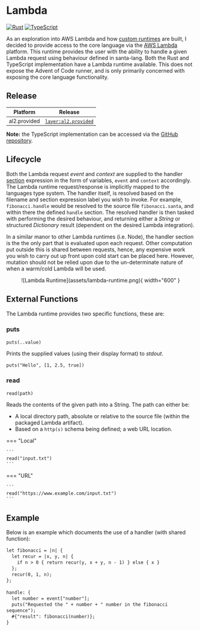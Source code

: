 # Lambda

[![Rust](https://img.shields.io/badge/rust-%23000000.svg?style=for-the-badge&logo=rust&logoColor=white)](https://github.com/eddmann/santa-lang-rs/tree/main/runtime/lambda) [![TypeScript](https://img.shields.io/badge/typescript-%23007ACC.svg?style=for-the-badge&logo=typescript&logoColor=white)](https://github.com/eddmann/santa-lang-ts/tree/main/src/lambda)

As an exploration into AWS Lambda and how [custom runtimes](https://docs.aws.amazon.com/lambda/latest/dg/runtimes-api.html) are built, I decided to provide access to the core language via the [AWS Lambda](https://aws.amazon.com/lambda/) platform.
This runtime provides the user with the ability to handle a given Lambda request using behaviour defined in santa-lang.
Both the Rust and TypeScript implementation have a Lambda runtime available.
This does not expose the Advent of Code runner, and is only primarily concerned with exposing the core language functionality.

## Release

| Platform     | Release                  |
| ------------ | ------------------------ |
| al2.provided | [`layer:al2.provided`]() |

**Note:** the TypeScript implementation can be accessed via the [GitHub repository](https://github.com/eddmann/santa-lang-ts).

## Lifecycle

Both the Lambda request _event_ and _context_ are supplied to the handler [section](language.md#sections) expression in the form of variables, `event` and `context` accordingly.
The Lambda runtime request/response is implicitly mapped to the languages type system.
The handler itself, is resolved based on the filename and section expression label you wish to invoke.
For example, `fibonacci.handle` would be resolved to the source file `fibonacci.santa`, and within there the defined `handle` section.
The resolved handler is then tasked with performing the desired behaviour, and returning either a _String_ or structured _Dictionary_ result (dependent on the desired Lambda integration).

In a similar manor to other Lambda runtimes (i.e. Node), the handler section is the the only part that is evaluated upon each request.
Other computation put outside this is shared between requests, hence, any expensive work you wish to carry out up front upon cold start can be placed here.
However, mutation should not be relied upon due to the un-determinate nature of when a warm/cold Lambda will be used.

<figure markdown>
  ![Lambda Runtime](assets/lambda-runtime.png){ width="600" }
</figure>

## External Functions

The Lambda runtime provides two specific functions, these are:

### puts

```
puts(..value)
```

Prints the supplied values (using their display format) to _stdout_.

```
puts("Hello", [1, 2.5, true])
```

### read

```
read(path)
```

Reads the contents of the given path into a String.
The path can either be:

- A local directory path, absolute or relative to the source file (within the packaged Lambda artifact).
- Based on a `http(s)` schema being defined; a web URL location.

=== "Local"

    ```
    read("input.txt")
    ```

=== "URL"

    ```
    read("https://www.example.com/input.txt")
    ```

## Example

Below is an example which documents the use of a handler (with shared function):

```
let fibonacci = |n| {
  let recur = |x, y, n| {
    if n > 0 { return recur(y, x + y, n - 1) } else { x }
  };
  recur(0, 1, n);
};

handle: {
  let number = event["number"];
  puts("Requested the " + number + " number in the fibonacci sequence");
  #{"result": fibonacci(number)};
}
```
